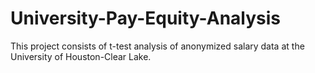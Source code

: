 # University-Pay-Equity-Analysis
This project consists of t-test analysis of anonymized salary data at the University of Houston-Clear Lake.
